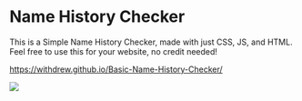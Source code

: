 # Name History Checker

This is a Simple Name History Checker, made with just CSS, JS, and HTML. Feel free to use this for your website, no credit needed!

https://withdrew.github.io/Basic-Name-History-Checker/

![](https://user-images.githubusercontent.com/52789876/114482162-1ef9ee00-9bd4-11eb-9006-b54c55b77fb0.PNG)
